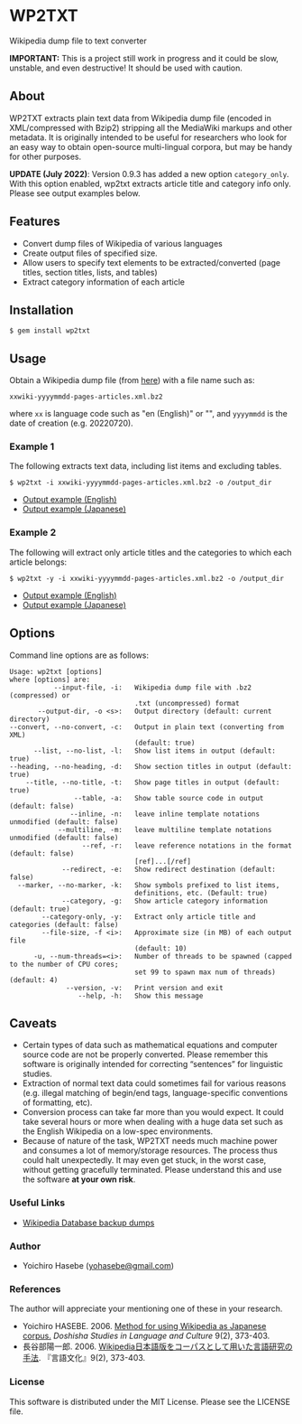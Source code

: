 # WP2TXT

Wikipedia dump file to text converter

**IMPORTANT:** This is a project still work in progress and it could be slow, unstable, and even destructive! It should be used with caution.

## About

WP2TXT extracts plain text data from Wikipedia dump file (encoded in XML/compressed with Bzip2) stripping all the MediaWiki markups and other metadata. It is originally intended to be useful for researchers who look for an easy way to obtain open-source multi-lingual corpora, but may be handy for other purposes.

**UPDATE (July 2022)**: Version 0.9.3 has added a new option `category_only`. With this option enabled, wp2txt extracts article title and category info only. Please see output examples below.

## Features

* Convert dump files of Wikipedia of various languages
* Create output files of specified size.
* Allow users to specify text elements to be extracted/converted (page titles, section titles, lists, and tables)
* Extract category information of each article

## Installation
    
    $ gem install wp2txt

## Usage

Obtain a Wikipedia dump file (from [here](http://dumps.wikimedia.org/backup-index.html)) with a file name such as:

    xxwiki-yyyymmdd-pages-articles.xml.bz2

where `xx` is language code such as "en (English)" or "", and  `yyyymmdd` is the date of creation (e.g. 20220720).

### Example 1

The following extracts text data, including list items and excluding tables.

    $ wp2txt -i xxwiki-yyyymmdd-pages-articles.xml.bz2 -o /output_dir

- [Output example (English)](https://raw.githubusercontent.com/yohasebe/wp2txt/master/data/output_samples/testdata_en.txt)
- [Output example (Japanese)](https://raw.githubusercontent.com/yohasebe/wp2txt/master/data/output_samples/testdata_ja.txt)

### Example 2

The following will extract only article titles and the categories to which each article belongs:

    $ wp2txt -y -i xxwiki-yyyymmdd-pages-articles.xml.bz2 -o /output_dir

- [Output example (English)](https://raw.githubusercontent.com/yohasebe/wp2txt/master/data/output_samples/testdata_en_categories.txt)
- [Output example (Japanese)](https://raw.githubusercontent.com/yohasebe/wp2txt/master/data/output_samples/testdata_ja_categories.txt)

## Options

Command line options are as follows:

    Usage: wp2txt [options]
    where [options] are:
               --input-file, -i:   Wikipedia dump file with .bz2 (compressed) or
                                   .txt (uncompressed) format
           --output-dir, -o <s>:   Output directory (default: current directory)
    --convert, --no-convert, -c:   Output in plain text (converting from XML)
                                   (default: true)
          --list, --no-list, -l:   Show list items in output (default: true)
    --heading, --no-heading, -d:   Show section titles in output (default: true)
        --title, --no-title, -t:   Show page titles in output (default: true)
                    --table, -a:   Show table source code in output (default: false)
                   --inline, -n:   leave inline template notations unmodified (default: false)
                --multiline, -m:   leave multiline template notations unmodified (default: false)
                      --ref, -r:   leave reference notations in the format (default: false)
                                   [ref]...[/ref]
                 --redirect, -e:   Show redirect destination (default: false)
      --marker, --no-marker, -k:   Show symbols prefixed to list items,
                                   definitions, etc. (Default: true)
                 --category, -g:   Show article category information (default: true)
            --category-only, -y:   Extract only article title and categories (default: false)
            --file-size, -f <i>:   Approximate size (in MB) of each output file
                                   (default: 10)
          -u, --num-threads=<i>:   Number of threads to be spawned (capped to the number of CPU cores; 
                                   set 99 to spawn max num of threads) (default: 4)
                  --version, -v:   Print version and exit
                     --help, -h:   Show this message

## Caveats

* Certain types of data such as mathematical equations and computer source code are not be properly converted.  Please remember this software is originally intended for correcting “sentences” for linguistic studies.
* Extraction of normal text data could sometimes fail for various reasons (e.g. illegal matching of begin/end tags, language-specific conventions of formatting, etc). 
* Conversion process can take far more than you would expect. It could take several hours or more when dealing with a huge data set such as the English Wikipedia on a low-spec environments.
* Because of nature of the task, WP2TXT needs much machine power and consumes a lot of memory/storage resources. The process thus could halt unexpectedly. It may even get stuck, in the worst case, without getting gracefully terminated. Please understand this and use the software __at your own risk__.

### Useful Links

* [Wikipedia Database backup dumps](http://dumps.wikimedia.org/backup-index.html)
                
### Author

* Yoichiro Hasebe (<yohasebe@gmail.com>)

### References

The author will appreciate your mentioning one of these in your research.

* Yoichiro HASEBE. 2006. [Method for using Wikipedia as Japanese corpus.](http://ci.nii.ac.jp/naid/110006226727) _Doshisha Studies in Language and Culture_ 9(2), 373-403.
* 長谷部陽一郎. 2006. [Wikipedia日本語版をコーパスとして用いた言語研究の手法](http://ci.nii.ac.jp/naid/110006226727). 『言語文化』9(2), 373-403.

### License

This software is distributed under the MIT License. Please see the LICENSE file.
